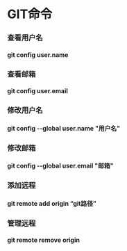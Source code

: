 

# GIT命令

### 查看用户名 

####  git config user.name

### 查看邮箱     

#### git config user.email

### 修改用户名

####  git config --global  user.name "用户名"

### 修改邮箱

#### git config --global user.email "邮箱" 

### 添加远程

####  git remote add origin “git路径”

### 管理远程

####  git remote remove origin 